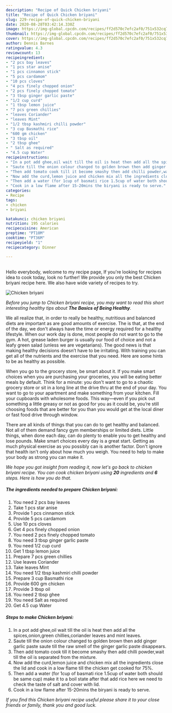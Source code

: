 ```yaml
---
description: "Recipe of Quick Chicken briyani"
title: "Recipe of Quick Chicken briyani"
slug: 229-recipe-of-quick-chicken-briyani
date: 2020-08-28T03:42:14.330Z
image: https://img-global.cpcdn.com/recipes/ff2d570c7efc2af0/751x532cq70/chicken-briyani-recipe-main-photo.jpg
thumbnail: https://img-global.cpcdn.com/recipes/ff2d570c7efc2af0/751x532cq70/chicken-briyani-recipe-main-photo.jpg
cover: https://img-global.cpcdn.com/recipes/ff2d570c7efc2af0/751x532cq70/chicken-briyani-recipe-main-photo.jpg
author: Dennis Barnes
ratingvalue: 4.3
reviewcount: 13
recipeingredient:
- "2 pcs bay leaves"
- "1 pcs star anise"
- "1 pcs cinnamon stick"
- "5 pcs cardamom"
- "10 pcs cloves"
- "4 pcs finely chopped onion"
- "2 pcs finely chopped tomato"
- "3 tbsp ginger garlic paste"
- "1/2 cup curd"
- "1 tbsp lemon juice"
- "7 pcs green chillies"
- "leaves Coriander"
- "leaves Mint"
- "1/2 tbsp kashmiri chilli powder"
- "3 cup Basmathi rice"
- "600 gm chicken"
- "3 tbsp oil"
- "2 tbsp ghee"
- " Salt as required"
- "4.5 cup Water"
recipeinstructions:
- "In a pot add ghee,oil wait till the oil is heat then add all the spices,onion,green chillies,coriander leaves and mint leaves."
- "Saute till the onion colour changed to golden brown then add ginger garlic paste saute till the raw smell of the ginger garlic paste disappears."
- "Then add tomato cook till it become smashy then add chilli powder,wait till the oil is separated from the mixture."
- "Now add the curd,lemon juice and chicken mix all the ingredients close the lid and cook in a low flame till the chicken get cooked for 75%."
- "Then add a water (for 1cup of basmati rice 1.5cup of water both should be same cup) make it to a boil state after that add rice here we need to check the taste of salt and cover with lid."
- "Cook in a low flame after 15-20mins the biryani is ready to serve."
categories:
- Recipe
tags:
- chicken
- briyani

katakunci: chicken briyani 
nutrition: 195 calories
recipecuisine: American
preptime: "PT10M"
cooktime: "PT36M"
recipeyield: "1"
recipecategory: Dinner

---
```

<br>
Hello everybody, welcome to my recipe page, If you're looking for recipes idea to cook today, look no further! We provide you only the best Chicken briyani recipe here. We also have wide variety of recipes to try.
<br>


![Chicken briyani](https://img-global.cpcdn.com/recipes/ff2d570c7efc2af0/751x532cq70/chicken-briyani-recipe-main-photo.jpg)

<i>Before you jump to Chicken briyani recipe, you may want to read this short interesting healthy tips about <strong>The Basics of Being Healthy</strong>.</i>

We all realize that, in order to really be healthy, nutritious and balanced diets are important as are good amounts of exercise. The  is that, at the end of the day, we don't always have the time or energy required for a healthy lifestyle. When our work day is done, most people do not want to go to the gym. A hot, grease laden burger is usually our food of choice and not a leafy green salad (unless we are vegetarians). The good news is that making healthy decisions doesn’t have to be irritating. With training you can get all of the nutrients and the exercise that you need. Here are some hints to be as healthy as possible.

When you go to the grocery store, be smart about it. If you make smart choices when you are purchasing your groceries, you will be eating better meals by default. Think for a minute: you don't want to go to a chaotic grocery store or sit in a long line at the drive thru at the end of your day. You want to go to your apartment and make something from your kitchen. Fill your cupboards with wholesome foods. This way—even if you pick out something a little greasy or not as good for you as it could be, you’re still choosing foods that are better for you than you would get at the local diner or fast food drive through window.

There are all kinds of things that you can do to get healthy and balanced. Not all of them demand fancy gym memberships or limited diets. Little things, when done each day, can do plenty to enable you to get healthy and lose pounds. Make smart choices every day is a great start. Getting as much physical exercise as you possibly can is another factor. Don't ignore that health isn't only about how much you weigh. You need to help to make your body as strong you can make it. 


<i>We hope you got insight from reading it, now let's go back to chicken briyani recipe. You can cook chicken briyani using <strong>20</strong> ingredients and <strong>6</strong> steps. Here is how you do that.
</i>

##### The ingredients needed to prepare Chicken briyani:

1. You need 2 pcs bay leaves
1. Take 1 pcs star anise
1. Provide 1 pcs cinnamon stick
1. Provide 5 pcs cardamom
1. Use 10 pcs cloves
1. Get 4 pcs finely chopped onion
1. You need 2 pcs finely chopped tomato
1. You need 3 tbsp ginger garlic paste
1. You need 1/2 cup curd
1. Get 1 tbsp lemon juice
1. Prepare 7 pcs green chillies
1. Use leaves Coriander
1. Take leaves Mint
1. You need 1/2 tbsp kashmiri chilli powder
1. Prepare 3 cup Basmathi rice
1. Provide 600 gm chicken
1. Provide 3 tbsp oil
1. You need 2 tbsp ghee
1. You need  Salt as required
1. Get 4.5 cup Water


##### Steps to make Chicken briyani:

1. In a pot add ghee,oil wait till the oil is heat then add all the spices,onion,green chillies,coriander leaves and mint leaves.
1. Saute till the onion colour changed to golden brown then add ginger garlic paste saute till the raw smell of the ginger garlic paste disappears.
1. Then add tomato cook till it become smashy then add chilli powder,wait till the oil is separated from the mixture.
1. Now add the curd,lemon juice and chicken mix all the ingredients close the lid and cook in a low flame till the chicken get cooked for 75%.
1. Then add a water (for 1cup of basmati rice 1.5cup of water both should be same cup) make it to a boil state after that add rice here we need to check the taste of salt and cover with lid.
1. Cook in a low flame after 15-20mins the biryani is ready to serve.


<i>If you find this Chicken briyani recipe useful please share it to your close friends or family, thank you and good luck.</i>
